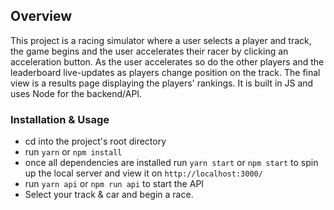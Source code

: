 
## Overview

This project is a racing simulator where a user selects a player and track, the game begins and the user accelerates their racer by clicking an acceleration button. As the user accelerates so do the other players and the leaderboard live-updates as players change position on the track. The final view is a results page displaying the players' rankings. It is built in JS and uses Node for the backend/API.

### Installation & Usage
- cd into the project's root directory
- run `yarn` or `npm install`
- once all dependencies are installed run `yarn start` or `npm start` to spin up the local server and view it on `http://localhost:3000/`
- run `yarn api` or `npm run api` to start the API 
- Select your track & car and begin a race.
